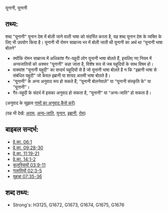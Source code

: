 यूनानी, यूनानी

## तथ्य: ##

शब्द "यूनानी" यूनान देश में बोली जाने वाली भाषा को संदर्भित करता है, यह शब्द यूनान देश के व्यक्ति के लिए भी उपयोग किया है।  यूनानी भी रोमन साम्राज्य भर में बोली जाती थी यूनानी का अर्थ था “यूनानी भाषा बोलने”

* क्योंकि रोमन साम्राज्य में अधिकांश गैर-यहूदी लोग यूनानी भाषा बोलते हैं, इसलिए नए नियम में अन्यजातियों को अक्सर "यूनानी" कहा जाता है, विशेष रूप से जब यहूदियों के साथ विषम हो।
* वाक्यांश "यूनानी यहूदी" का सन्दर्भ यहूदियों से है जो यूनानी भाषा बोलते है न कि "इब्रानी भाषा से संबंधित यहूदी" जो केवल इब्रानी या शायद अरामी भाषा बोलते है।
* “यूनानी” के अन्य अनुवाद रूप हो सकते हैं; “यूनानी बोलनेवाले” या “यूनानी संस्कृति के” या “यूनानी”।
* गैर-यहूदी के संदर्भ में इसका अनुवाद हो सकता है, “यूनानी” या “अन्य-जाति” हो सकता है।

(अनुवाद के सुझाव [नामों का अनुवाद कैसे करें](rc://hi/ta/man/translate/translate-names))

(यह भी देखें: [अराम](../names/aram.md), [अन्य-जाति](../kt/gentile.md), [यूनान](../names/greece.md), [इब्रानी](../kt/hebrew.md), [रोम](../names/rome.md))

## बाइबल सन्दर्भ: ##

* [प्रे.का. 06:1](rc://hi/tn/help/act/06/01)
* [प्रे.का. 09:28-30](rc://hi/tn/help/act/09/28)
* [प्रे.का. 11:19-21](rc://hi/tn/help/act/11/19)
* [प्रे.का. 14:1-2](rc://hi/tn/help/act/14/01)
* [कुलुस्सियों 03:9-11](rc://hi/tn/help/col/03/09)
* [गलातियों 02:3-5](rc://hi/tn/help/gal/02/03)
* [यूहन्ना 07:35-36](rc://hi/tn/help/jhn/07/35)

## शब्द तथ्य: ##

* Strong's: H3125, G1672, G1673, G1674, G1675, G1676

